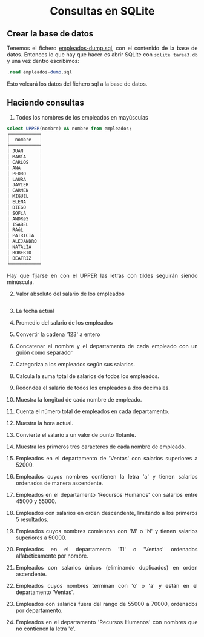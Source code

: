 <div align="justify">

# <div align="center">Consultas en SQLite</div>

## Crear la base de datos
Tenemos el fichero [empleados-dump.sql](empleados-dump.sql), con el contenido de la base de datos. Entonces lo que hay que hacer es abrir SQLite con ```sqlite tarea3.db``` y una vez dentro escribimos: 
```sql
.read empleados-dump.sql
```
Esto volcará los datos del fichero sql a la base de datos.

## Haciendo consultas

1. Todos los nombres de los empleados en mayúsculas
```sql
select UPPER(nombre) AS nombre from empleados;
┌───────────┐
│  nombre   │
├───────────┤
│ JUAN      │
│ MARíA     │
│ CARLOS    │
│ ANA       │
│ PEDRO     │
│ LAURA     │
│ JAVIER    │
│ CARMEN    │
│ MIGUEL    │
│ ELENA     │
│ DIEGO     │
│ SOFíA     │
│ ANDRéS    │
│ ISABEL    │
│ RAúL      │
│ PATRICIA  │
│ ALEJANDRO │
│ NATALIA   │
│ ROBERTO   │
│ BEATRIZ   │
└───────────┘
```
Hay que fijarse en con el UPPER las letras con tildes seguirán siendo minúscula.

2. Valor absoluto del salario de los empleados
```sql

```

3. La fecha actual

4. Promedio del salario de los empleados

5. Convertir la cadena '123' a entero

6. Concatenar el nombre y el departamento de cada empleado con un guión como separador

7. Categoriza a los empleados según sus salarios.

8. Calcula la suma total de salarios de todos los empleados.

9.  Redondea el salario de todos los empleados a dos decimales. 

10. Muestra la longitud de cada nombre de empleado.

11. Cuenta el número total de empleados en cada departamento.

12. Muestra la hora actual.

13. Convierte el salario a un valor de punto flotante.

14. Muestra los primeros tres caracteres de cada nombre de empleado.

15. Empleados en el departamento de 'Ventas' con salarios superiores a 52000.

16. Empleados cuyos nombres contienen la letra 'a' y tienen salarios ordenados de manera ascendente.

17. Empleados en el departamento 'Recursos Humanos' con salarios entre 45000 y 55000.

18. Empleados con salarios en orden descendente, limitando a los primeros 5 resultados.

19. Empleados cuyos nombres comienzan con 'M' o 'N' y tienen salarios superiores a 50000.

20. Empleados en el departamento 'TI' o 'Ventas' ordenados alfabéticamente por nombre.

21. Empleados con salarios únicos (eliminando duplicados) en orden ascendente.

22. Empleados cuyos nombres terminan con 'o' o 'a' y están en el departamento 'Ventas'.

23. Empleados con salarios fuera del rango de 55000 a 70000, ordenados por departamento.

24. Empleados en el departamento 'Recursos Humanos' con nombres que no contienen la letra 'e'.

</div>